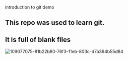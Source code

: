 introduction to git demo 
## This repo was used to learn git.
## It is full of blank files

![109077075-81b22b80-76f3-11eb-803c-d7a364b55d84](https://user-images.githubusercontent.com/86136379/194114747-d65322ff-7d0a-4427-a6be-9b12162caa4c.png)

